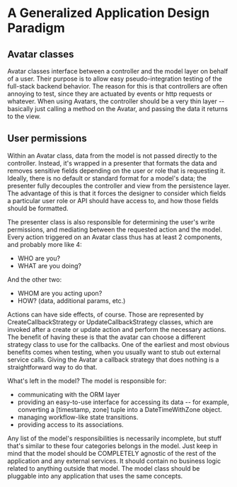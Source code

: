 # A Generalized Application Design Paradigm

## Avatar classes

Avatar classes interface between a controller and the model layer on behalf of a user. Their purpose is to allow easy pseudo-integration testing of the full-stack backend behavior. The reason for this is that controllers are often annoying to test, since they are actuated by events or http requests or whatever. When using Avatars, the controller should be a very thin layer -- basically just calling a method on the Avatar, and passing the data it returns to the view.

## User permissions

Within an Avatar class, data from the model is not passed directly to the controller. Instead, it's wrapped in a presenter that formats the data and removes sensitive fields depending on the user or role that is requesting it. Ideally, there is no default or standard format for a model's data; the presenter fully decouples the controller and view from the persistence layer. The advantage of this is that it forces the designer to consider which fields a particular user role or API should have access to, and how those fields should be formatted.

The presenter class is also responsible for determining the user's write permissions, and mediating between the requested action and the model. Every action triggered on an Avatar class thus has at least 2 components, and probably more like 4:

- WHO are you?
- WHAT are you doing?

And the other two:

- WHOM are you acting upon?
- HOW? (data, additional params, etc.)

Actions can have side effects, of course. Those are represented by CreateCallbackStrategy or UpdateCallbackStrategy classes, which are invoked after a create or update action and perform the necessary actions. The benefit of having these is that the avatar can choose a different strategy class to use for the callbacks. One of the earliest and most obvious benefits comes when testing, when you usually want to stub out external service calls. Giving the Avatar a callback strategy that does nothing is a straightforward way to do that.

What's left in the model? The model is responsible for:

- communicating with the ORM layer
- providing an easy-to-use interface for accessing its data -- for example, converting a [timestamp, zone] tuple into a DateTimeWithZone object.
- managing workflow-like state transitions.
- providing access to its associations.

Any list of the model's responsibilities is necessarily incomplete, but stuff that's similar to these four categories belongs in the model. Just keep in mind that the model should be COMPLETELY agnostic of the rest of the application and any external services. It should contain no business logic related to anything outside that model. The model class should be pluggable into any application that uses the same concepts.